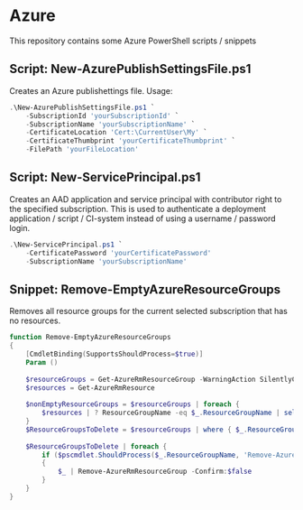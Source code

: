 # Azure
This repository contains some Azure PowerShell scripts / snippets
## Script: New-AzurePublishSettingsFile.ps1
Creates an Azure publishettings file. Usage:
```powershell
.\New-AzurePublishSettingsFile.ps1 `
    -SubscriptionId 'yourSubscriptionId' `
    -SubscriptionName 'yourSubscriptionName' `
    -CertificateLocation 'Cert:\CurrentUser\My' `
    -CertificateThumbprint 'yourCertificateThumbprint' `
    -FilePath 'yourFileLocation'
```

## Script: New-ServicePrincipal.ps1
Creates an AAD application and service principal with contributor right to the specified subscription. 
This is used to authenticate a deployment application / script / CI-system instead of using a username / password login.
```powershell
.\New-ServicePrincipal.ps1 `
    -CertificatePassword 'yourCertificatePassword'
    -SubscriptionName 'yourSubscriptionName' 
```

## Snippet: Remove-EmptyAzureResourceGroups
Removes all resource groups for the current selected subscription that has no resources. 
```powershell
function Remove-EmptyAzureResourceGroups
{
    [CmdletBinding(SupportsShouldProcess=$true)]
    Param ()
        
    $resourceGroups = Get-AzureRmResourceGroup -WarningAction SilentlyContinue
    $resources = Get-AzureRmResource
 
    $nonEmptyResourceGroups = $resourceGroups | foreach {
        $resources | ? ResourceGroupName -eq $_.ResourceGroupName | select -expand ResourceGroupName -Unique 
    }        
    $ResourceGroupsToDelete = $resourceGroups | where { $_.ResourceGroupName -notin $nonEmptyResourceGroups }
 
    $ResourceGroupsToDelete | foreach {
        if ($pscmdlet.ShouldProcess($_.ResourceGroupName, 'Remove-AzureRmResourceGroup'))
        {
            $_ | Remove-AzureRmResourceGroup -Confirm:$false
        }
    }   
}
```
